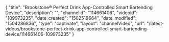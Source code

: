 {
    "title": "Brookstone&reg; Perfect Drink App-Controlled Smart Bartending Device",
    "description": "",
    "channelid": "114661406",
    "videoid": "109973235",
    "date_created": "1502519664",
    "date_modified": "1504286836",
    "type": "captivate",
    "layout": "channelVideo",
    "url": "\/latest-videos\/brookstone-perfect-drink-app-controlled-smart-bartending-device\/114661406-109973235"
}